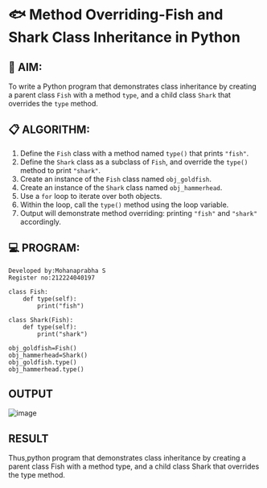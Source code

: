 # 🐟 Method Overriding-Fish and Shark Class Inheritance in Python

## 🧠 AIM:
To write a Python program that demonstrates class inheritance by creating a parent class `Fish` with a method `type`, and a child class `Shark` that overrides the `type` method.

## 📋 ALGORITHM:

1. Define the `Fish` class with a method named `type()` that prints `"fish"`.
2. Define the `Shark` class as a subclass of `Fish`, and override the `type()` method to print `"shark"`.
3. Create an instance of the `Fish` class named `obj_goldfish`.
4. Create an instance of the `Shark` class named `obj_hammerhead`.
5. Use a `for` loop to iterate over both objects.
6. Within the loop, call the `type()` method using the loop variable.
7. Output will demonstrate method overriding: printing `"fish"` and `"shark"` accordingly.

## 💻 PROGRAM:
```
Developed by:Mohanaprabha S
Register no:212224040197
```
```
class Fish:
    def type(self):
        print("fish")

class Shark(Fish):
    def type(self):
        print("shark")

obj_goldfish=Fish()
obj_hammerhead=Shark()
obj_goldfish.type()
obj_hammerhead.type()
```

## OUTPUT


![image](https://github.com/user-attachments/assets/d218a6f7-98a0-47f8-8dc3-06f4dfec94a7)

## RESULT

Thus,python program that demonstrates class inheritance by creating a parent class Fish with a method type, and a child class Shark that overrides the type method.


